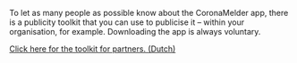 To let as many people as possible know about the CoronaMelder app, there is a publicity toolkit that you can use to publicise it – within your organisation, for example. Downloading the app is always voluntary. 

<a href="https://news.pressmailings.com/hvdm/partnertoolkit" target="_blank" rel="noopener noreferrer">Click here for the toolkit for partners. (Dutch)</a>
